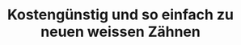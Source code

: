 ---
  title: Kostengünstig und so einfach zu neuen weissen Zähnen
  description: WHITE ist eine deutschsprachige Plattform für die Vermittlung von hochwertigen, medizinischen und zahnmedizinischen Dienstleistungen im Ausland. Wir bieten Ihnen den Zugang zu Zahnärzten und Ärzten im ausländischen Gesundheitssystem, welche wir bedürfnisgerecht und sorgfältig für Sie auswählen und vorab nach schweizer Qualitätsstandards kontrollieren. Wir haben Mitarbeiter, die Sie gerne im Ausland zur Behandlung begleiten und Hilfestellung geben, sollten Sie das wünschen oder wir das für notwendig befinden. Ganz egal also ob Sie Zahnimplantate, Zahnprothesen, Veneers, Zahnkronen oder Brücken zu einem kostengünstigen Preis suchen, WHITE findet in nahezu allen Fällen die passenden Behandler für Sie. Fragen Sie im 1. Schritt Ihr unverbindliches Angebot an.
  class: content-center
  layout: normal-section
  link:
    uri: /contact
    title: Los geht´s
    class: secondary outlined wc-m-top-2 wc-m-auto
---